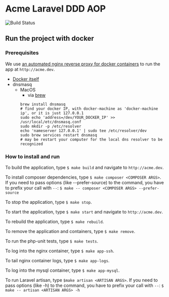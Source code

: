 # Acme Laravel DDD AOP 

![Build Status](https://travis-ci.org/acmee/laravel-ddd-aop-acme.svg?branch=master)

## Run the project with docker

### Prerequisites
We use [an automated nginx reverse proxy for docker containers](https://hub.docker.com/r/jwilder/nginx-proxy/) to run the app at `http://acme.dev`.

* [Docker itself](https://www.docker.com)
* dnsmasq
    * MacOS
        * via [brew](https://brew.sh/) 
        ``` 
        brew install dnsmasq
        # find your docker IP, with docker-machine as 'docker-machine ip', or it is just 127.0.0.1
        sudo echo 'address=/dev/YOUR_DOCKER_IP' >> /usr/local/etc/dnsmasq.conf
        sudo mkdir -p /etc/resolver
        echo 'nameserver 127.0.0.1' | sudo tee /etc/resolver/dev
        sudo brew services restart dnsmasq
        # may be restart your computer for the local dns resolver to be recognized
        ```

### How to install and run

To build the application, type ```$ make build``` and navigate to ```http://acme.dev```.

To install composer dependencies, type ```$ make composer <COMPOSER ARGS>```. If you need to pass options (like --prefer-source) to the command, you have to prefix your call with `--`:
``$ make -- composer <COMPOSER ARGS> --prefer-source``

To stop the application, type ```$ make stop```.

To start the application, type ```$ make start``` and navigate to ```http://acme.dev```.

To rebuild the application, type ```$ make rebuild```.

To remove the application and containers, type ```$ make remove```.

To run the php-unit tests, type ```$ make tests```.

To log into the nginx container, type ```$ make app-ssh```.

To tail nginx container logs, type ```$ make app-logs```.

To log into the mysql container, type ```$ make app-mysql```.

To run Laravel artisan, type ```$make artisan <ARTISAN ARGS>```. If you need to pass options (like -h) to the command, you have to prefix your call with `--`:
``$ make -- artisan <ARTISAN ARGS> -h``
